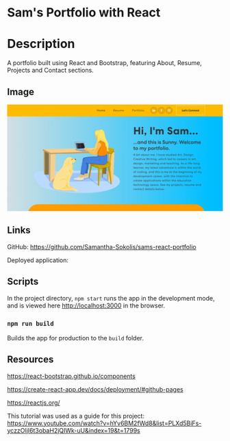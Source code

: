 # Sam's Portfolio with React

# Description
A portfolio built using React and Bootstrap, featuring About, Resume, Projects and Contact sections.

## Image
![Screenshot of application](./src/assets/img/screen-shot-homepage.png)

## Links
GitHub: https://github.com/Samantha-Sokolis/sams-react-portfolio

Deployed application:

## Scripts

In the project directory, `npm start` runs the app in the development mode, and is viewed here [http://localhost:3000](http://localhost:3000) in the browser.


### `npm run build`

Builds the app for production to the `build` folder.


## Resources
https://react-bootstrap.github.io/components

https://create-react-app.dev/docs/deployment/#github-pages

https://reactjs.org/

This tutorial was used as a guide for this project: 
https://www.youtube.com/watch?v=hYv6BM2fWd8&list=PLXd5BiFs-yczzOljI6t3obaH2jQIWk-uU&index=19&t=1799s